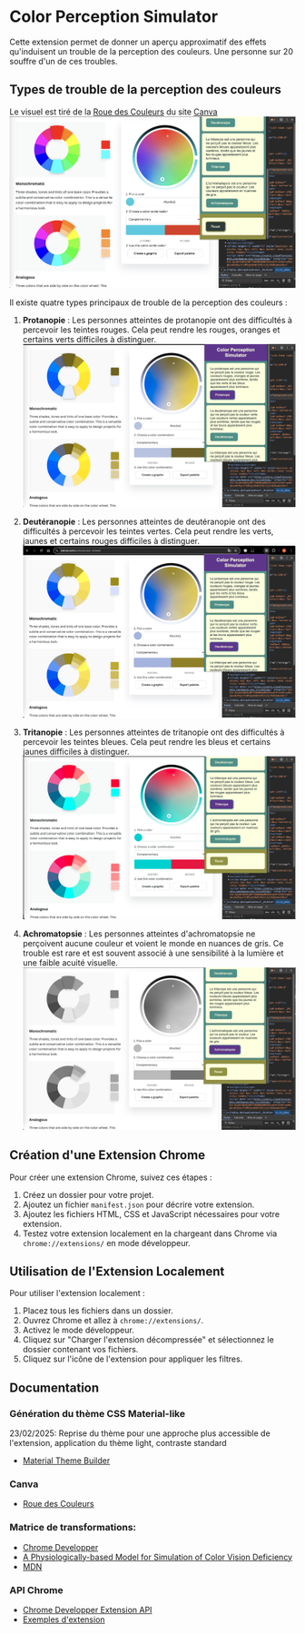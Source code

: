 # Color Perception Simulator

Cette extension permet de donner un aperçu approximatif des effets qu'induisent un trouble de la perception des couleurs. Une personne sur 20 souffre d'un de ces troubles.

## Types de trouble de la perception des couleurs

Le visuel est tiré de la [Roue des Couleurs](https://www.canva.com/colors/color-wheel/) du site [Canva](https://www.canva.com/)
![Roue des Couleurs](./doc/assets/color_wheels_canva.png)

Il existe quatre types principaux de trouble de la perception des couleurs :

1. **Protanopie** : Les personnes atteintes de protanopie ont des difficultés à percevoir les teintes rouges. Cela peut rendre les rouges, oranges et certains verts difficiles à distinguer.
   ![Protanopie](./doc/assets/protanope.png)

2. **Deutéranopie** : Les personnes atteintes de deutéranopie ont des difficultés à percevoir les teintes vertes. Cela peut rendre les verts, jaunes et certains rouges difficiles à distinguer.
   ![Deutéranopie](./doc/assets/deuteranope.png)

3. **Tritanopie** : Les personnes atteintes de tritanopie ont des difficultés à percevoir les teintes bleues. Cela peut rendre les bleus et certains jaunes difficiles à distinguer.
   ![Tritanopie](./doc/assets/tritanope.png)

4. **Achromatopsie** : Les personnes atteintes d'achromatopsie ne perçoivent aucune couleur et voient le monde en nuances de gris. Ce trouble est rare et est souvent associé à une sensibilité à la lumière et une faible acuité visuelle.
   ![Achromatopsie](./doc/assets/achromatope.png)

## Création d'une Extension Chrome

Pour créer une extension Chrome, suivez ces étapes :

1. Créez un dossier pour votre projet.
2. Ajoutez un fichier `manifest.json` pour décrire votre extension.
3. Ajoutez les fichiers HTML, CSS et JavaScript nécessaires pour votre extension.
4. Testez votre extension localement en la chargeant dans Chrome via `chrome://extensions/` en mode développeur.

## Utilisation de l'Extension Localement

Pour utiliser l'extension localement :

1. Placez tous les fichiers dans un dossier.
2. Ouvrez Chrome et allez à `chrome://extensions/`.
3. Activez le mode développeur.
4. Cliquez sur "Charger l'extension décompressée" et sélectionnez le dossier contenant vos fichiers.
5. Cliquez sur l'icône de l'extension pour appliquer les filtres.

## Documentation

### Génération du thème CSS Material-like

23/02/2025: Reprise du thème pour une approche plus accessible de l'extension, application du thème light, contraste standard

- [Material Theme Builder](https://material-foundation.github.io/material-theme-builder/)

### Canva

- [Roue des Couleurs](https://www.canva.com/colors/color-wheel/)

### Matrice de transformations:

- [Chrome Developper](https://developer.chrome.com/docs/chromium/cvd?hl=fr)
- [A Physiologically-based Model for Simulation of Color Vision Deficiency](https://www.inf.ufrgs.br/%7Eoliveira/pubs_files/CVD_Simulation/CVD_Simulation.html)
- [MDN <feColorMatrix>](https://developer.mozilla.org/en-US/docs/Web/SVG/Element/feColorMatrix)

### API Chrome

- [Chrome Developper Extension API](https://developer.chrome.com/docs/extensions/reference/api?hl=fr)
- [Exemples d'extension](https://github.com/GoogleChrome/chrome-extensions-samples)
